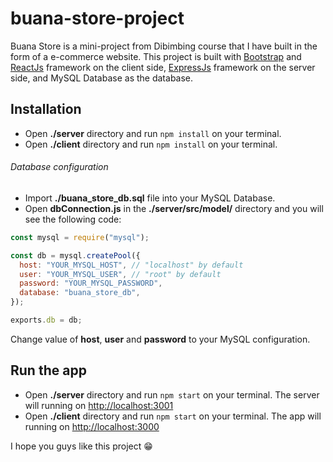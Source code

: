 # buana-store-project
Buana Store is a mini-project from Dibimbing course that I have built in the form of a e-commerce website.
This project is built with [Bootstrap](https://getbootstrap.com/) and [ReactJs](https://reactjs.org/) framework on the client side, [ExpressJs](https://www.npmjs.com/package/express) framework on the server side, and MySQL Database as the database.

## Installation
- Open **./server** directory and run `npm install` on your terminal.
- Open **./client** directory and run `npm install` on your terminal.

###### Database configuration
- Import **./buana_store_db.sql** file into your MySQL Database.
- Open **dbConnection.js** in the **./server/src/model/** directory and you will see the following code:
```javascript
const mysql = require("mysql");

const db = mysql.createPool({
  host: "YOUR_MYSQL_HOST", // "localhost" by default
  user: "YOUR_MYSQL_USER", // "root" by default
  password: "YOUR_MYSQL_PASSWORD",
  database: "buana_store_db",
});

exports.db = db;
```
Change value of **host**, **user** and **password** to your MySQL configuration.

## Run the app
- Open **./server** directory and run `npm start` on your terminal. The server will running on [http://localhost:3001](http://localhost:3001)
- Open **./client** directory and run `npm start` on your terminal. The app will running on [http://localhost:3000](http://localhost:3000)

I hope you guys like this project :grin:
